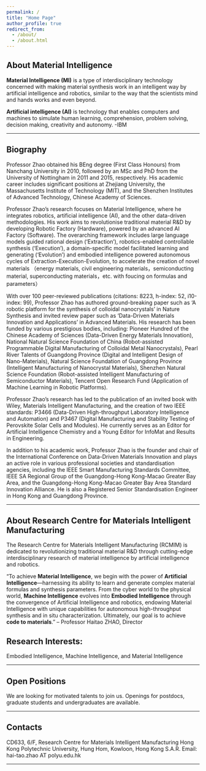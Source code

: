 ```yaml
---
permalink: /
title: "Home Page"
author_profile: true
redirect_from: 
  - /about/
  - /about.html
---
```

## About Material Intelligence

**Material Intelligence (MI)** is a type of interdisciplinary technology concerned with making material synthesis work in an intelligent way by artificial intelligence and robotics, similar to the way that the scientists mind and hands works and even beyond.

**Artificial intelligence (AI)** is technology that enables computers and machines to simulate human learning, comprehension, problem solving, decision making, creativity and autonomy. -IBM

---

## Biography

Professor Zhao obtained his BEng degree (First Class Honours) from Nanchang University in 2010, followed by an MSc and PhD from the University of Nottingham in 2011 and 2015, respectively. His academic career includes significant positions at Zhejiang University, the Massachusetts Institute of Technology (MIT), and the Shenzhen Institutes of Advanced Technology, Chinese Academy of Sciences.

Professor Zhao’s research focuses on Material Intelligence, where he integrates robotics, artificial intelligence (AI), and the other data-driven methodologies. His work aims to revolutionise traditional material R&D by developing Robotic Factory (Hardware), powered by an advanced AI Factory (Software). The overarching framework includes large language models guided rational design (‘Extraction’), robotics-enabled controllable synthesis (‘Execution’), a domain-specific model facilitated learning and generating (‘Evolution’) and embodied intelligence powered autonomous cycles of Extraction-Execution-Evolution, to accelerate the creation of novel materials （energy materials, civil engineering materials，semiconducting material, superconducting materials，etc. with foucing on formulas and parameters）

With over 100 peer-reviewed publications (citations: 8223, h-index: 52, i10-index: 99), Professor Zhao has authored ground-breaking paper such as ‘A robotic platform for the synthesis of colloidal nanocrystals’ in Nature Synthesis and invited review paper such as ‘Data-Driven Materials Innovation and Applications’ in Advanced Materials. His research has been funded by various prestigious bodies, including: Pioneer Hundred of the Chinese Academy of Sciences (Data-Driven Energy Materials Innovation), National Natural Science Foundation of China (Robot-assisted Programmable Digital Manufacturing of Colloidal Metal Nanocrystals), Pearl River Talents of Guangdong Province (Digital and Intelligent Design of Nano-Materials), Natural Science Foundation of Guangdong Province (Intelligent Manufacturing of Nanocrystal Materials), Shenzhen Natural Science Foundation (Robot-assisted Intelligent Manufacturing of Semiconductor Materials), Tencent Open Research Fund (Application of Machine Learning in Robotic Platforms).

Professor Zhao’s research has led to the publication of an invited book with Wiley, Materials Intelligent Manufacturing, and the creation of two IEEE standards: P3466 (Data-Driven High-throughput Laboratory Intelligence and Automation) and P3467 (Digital Manufacturing and Stability Testing of Perovskite Solar Cells and Modules). He currently serves as an Editor for Artificial Intelligence Chemistry and a Young Editor for InfoMat and Results in Engineering.

In addition to his academic work, Professor Zhao is the founder and chair of the International Conference on Data-Driven Materials Innovation and plays an active role in various professional societies and standardisation agencies, including the IEEE Smart Manufacturing Standards Committee, IEEE SA Regional Group of the Guangdong-Hong Kong-Macao Greater Bay Area, and the Guangdong-Hong Kong-Macao Greater Bay Area Standard Innovation Alliance. He is also a Registered Senior Standardisation Engineer in Hong Kong and Guangdong Province.

---

## About Research Centre for Materials Intelligent Manufacturing

The Research Centre for Materials Intelligent Manufacturing (RCMIM) is dedicated to revolutionizing traditional material R&D through cutting-edge interdisciplinary research of material intelligence by artificial intelligence and robotics.

“To achieve **Material Intelligence**, we begin with the power of **Artificial Intelligence**—harnessing its ability to learn and generate complex material formulas and synthesis parameters. From the cyber world to the physical world, **Machine Intelligence** evolves into **Embodied Intelligence** through the convergence of Artificial Intelligence and robotics, endowing Material Intelligence with unique capabilities for autonomous high-throughput synthesis and in situ characterization. Ultimately, our goal is to achieve **code to materials**.”
– Professor Haitao ZHAO, Director

## Research Interests:
Embodied Intelligence, Machine Intelligence, and Material Intelligence 

---

## Open Positions

We are looking for motivated talents to join us. Openings for postdocs, graduate students and undergraduates are available. 

---

## Contacts
CD633, 6/F, 
Research Centre for Materials Intelligent Manufacturing
Hong Kong Polytechnic University, Hung Hom, Kowloon, Hong Kong S.A.R.
Email: hai-tao.zhao AT polyu.edu.hk

---
